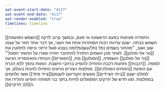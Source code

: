 ```yaml
---
aat-event-start-date: "4117"
aat-event-end-date: "4117"
aat-render-enabled: "true"
timelines: timeline
---
```

[[השמש הפועמת]] החסירה פעימות בפעם הראשונה אי פעם, ובמשך קרוב לדקה השמש כבתה.
ישנם עדויות רבות הסותרות אחת את השני, אך דבר אחד חוזר על עצמו שוב ושוב, ״מהחור בשמים נפל נוזל/עשן/פלזמה בצבע סגול זרחני וכיסה לחלוטין את [[נור אל-סולטן]].
לאחר מכן השמים התחיל להתחבר חזרה וסגרו על החומר הסגול״
[[נור אל-סולטן]] הושמדה, [[הסולטן]] מת, [[הפאריס]] הוכחדו והאימפריה הגיעה לסופה.
[[רכבות]] ותחנות רכבת התחילו להופיע ברחבי הישבת.
המוות נהפך ללא הכרח עם הופעת [[המתים המהלכים]].
מפלצות ויצורים נוראים התחילו להכות בעולם, אך למזלנו ישנם [[ביתי הציידים]] ואנשים הקוריאם לעצמם[[צייד פחד]] אשר נלחמים במפלצות.
סוג חדש של חרקים המסוגלים לחיות בתוך בני תמותה הופיעו והולידו את ה[[לב חרקיים]].
